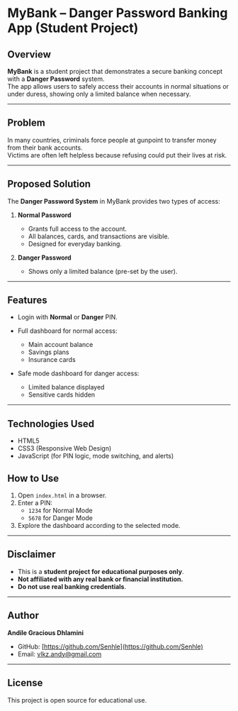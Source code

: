 # MyBank – Danger Password Banking App (Student Project)

## Overview
**MyBank** is a student project that demonstrates a secure banking concept with a **Danger Password** system.  
The app allows users to safely access their accounts in normal situations or under duress, showing only a limited balance when necessary.

---

## Problem
In many countries, criminals force people at gunpoint to transfer money from their bank accounts.  
Victims are often left helpless because refusing could put their lives at risk.

---

## Proposed Solution
The **Danger Password System** in MyBank provides two types of access:

1. **Normal Password**
   - Grants full access to the account.
   - All balances, cards, and transactions are visible.
   - Designed for everyday banking.

2. **Danger Password**
   
   - Shows only a limited balance (pre-set by the user).


---

## Features
- Login with **Normal** or **Danger** PIN.
- Full dashboard for normal access:
  - Main account balance
  - Savings plans
  - Insurance cards

- Safe mode dashboard for danger access:
  - Limited balance displayed
  - Sensitive cards hidden


---

## Technologies Used
- HTML5  
- CSS3 (Responsive Web Design)  
- JavaScript (for PIN logic, mode switching, and alerts)  



## How to Use
1. Open `index.html` in a browser.  
2. Enter a PIN:
   - `1234` for Normal Mode  
   - `5678` for Danger Mode  
3. Explore the dashboard according to the selected mode.

---

## Disclaimer
- This is a **student project for educational purposes only**.  
- **Not affiliated with any real bank or financial institution.**  
- **Do not use real banking credentials**.  

---

## Author
**Andile Gracious Dhlamini**  
- GitHub: [https://github.com/Senhle](https://github.com/Senhle)  
- Email: vlkz.andy@gmail.com

---

## License
This project is open source for educational use.
